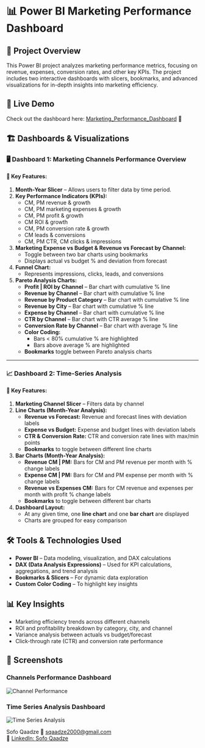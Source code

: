 # 📊 Power BI Marketing Performance Dashboard

## 📌 Project Overview
This Power BI project analyzes marketing performance metrics, focusing on revenue, expenses, conversion rates, and other key KPIs. The project includes two interactive dashboards with slicers, bookmarks, and advanced visualizations for in-depth insights into marketing efficiency.


## 🔗 Live Demo  
Check out the dashboard here: [Marketing_Performance_Dashboard](https://app.powerbi.com/view?r=eyJrIjoiZWIwZTU1ZWMtNmI0MC00MWVmLTg0MjAtYTA0MjU4YzdjODczIiwidCI6ImJkMGQ4ZDNmLTJjODYtNGRhMC04Y2FhLWZlNjFlNzNlNGQ5MyIsImMiOjEwfQ%3D%3D) 🚀  



## 🏗️ Dashboards & Visualizations

### 🖥️ Dashboard 1: Marketing Channels Performance Overview
#### 🔹 Key Features:
1. **Month-Year Slicer** – Allows users to filter data by time period.
2. **Key Performance Indicators (KPIs):**
   - CM, PM revenue & growth
   - CM, PM marketing expenses & growth
   - CM, PM profit & growth
   - CM ROI & growth
   - CM, PM conversion rate & growth
   - CM leads & conversions
   - CM, PM CTR, CM clicks & impressions
3. **Marketing Expense vs Budget & Revenue vs Forecast by Channel:**
   - Toggle between two bar charts using bookmarks
   - Displays actual vs budget % and deviation from forecast
4. **Funnel Chart:**
   - Represents impressions, clicks, leads, and conversions
5. **Pareto Analysis Charts:**
   - **Profit | ROI by Channel** – Bar chart with cumulative % line
   - **Revenue by Channel** – Bar chart with cumulative % line
   - **Revenue by Product Category** – Bar chart with cumulative % line
   - **Revenue by City** – Bar chart with cumulative % line
   - **Expense by Channel** – Bar chart with cumulative % line
   - **CTR by Channel** – Bar chart with CTR average % line
   - **Conversion Rate by Channel** – Bar chart with average % line
   - **Color Coding:**
     - Bars < 80% cumulative % are highlighted
     - Bars above average % are highlighted
   - **Bookmarks** toggle between Pareto analysis charts

---
### 📈 Dashboard 2: Time-Series Analysis
#### 🔹 Key Features:
1. **Marketing Channel Slicer** – Filters data by channel
2. **Line Charts (Month-Year Analysis):**
   - **Revenue vs Forecast:** Revenue and forecast lines with deviation labels
   - **Expense vs Budget:** Expense and budget lines with deviation labels
   - **CTR & Conversion Rate:** CTR and conversion rate lines with max/min points
   - **Bookmarks** to toggle between different line charts
3. **Bar Charts (Month-Year Analysis):**
   - **Revenue CM | PM:** Bars for CM and PM revenue per month with % change labels
   - **Expense CM | PM:** Bars for CM and PM expense per month with % change labels
   - **Revenue vs Expenses CM:** Bars for CM revenue and expenses per month with profit % change labels
   - **Bookmarks** to toggle between different bar charts
4. **Dashboard Layout:**
   - At any given time, one **line chart** and one **bar chart** are displayed
   - Charts are grouped for easy comparison

## 🛠️ Tools & Technologies Used
- **Power BI** – Data modeling, visualization, and DAX calculations
- **DAX (Data Analysis Expressions)** – Used for KPI calculations, aggregations, and trend analysis
- **Bookmarks & Slicers** – For dynamic data exploration
- **Custom Color Coding** – To highlight key insights

## 📊 Key Insights
- Marketing efficiency trends across different channels
- ROI and profitability breakdown by category, city, and channel
- Variance analysis between actuals vs budget/forecast
- Click-through rate (CTR) and conversion rate performance


## 📸 Screenshots  

### Channels Performance Dashboard  
![Channel Performance](https://github.com/sofoq/Power_BI_Marketing_Performance_Dashboard/blob/main/Channel_Performance.png)  

### Time Series Analysis Dashboard  
![Time Series Analysis](https://github.com/sofoq/Power_BI_Marketing_Performance_Dashboard/blob/main/Time_Series_Analysis.png)  


Sofo Qaadze 
📧 [sqaadze2000@gmail.com](mailto:sqaadze2000@gmail.com)  
🔗 [LinkedIn: Sofo Qaadze](https://www.linkedin.com/in/sofo-qaadze-ba7895205/)



